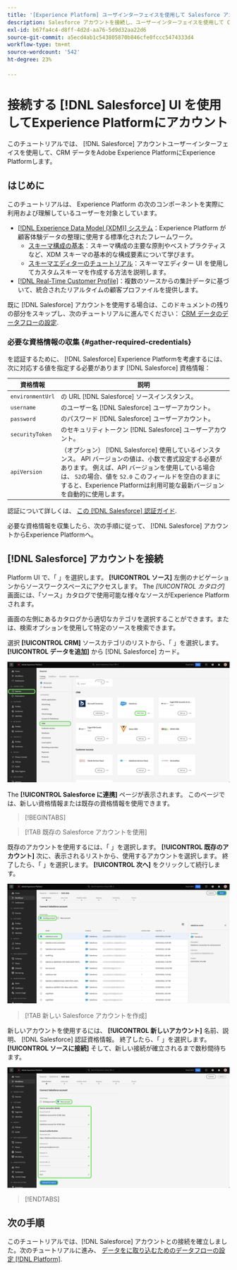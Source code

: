 ```yaml
---
title: '[Experience Platform] ユーザインターフェイスを使用して Salesforce アカウントに接続'
description: Salesforce アカウントを接続し、ユーザーインターフェイスを使用して CRM データをExperience Platformに取り込む方法を説明します。
exl-id: b67fa4c4-d8ff-4d2d-aa76-5d9d32aa22d6
source-git-commit: a5ecd4ab1c543805870b846cfe0fccc5474333d4
workflow-type: tm+mt
source-wordcount: '542'
ht-degree: 23%

---
```


# 接続する [!DNL Salesforce] UI を使用してExperience Platformにアカウント

このチュートリアルでは、 [!DNL Salesforce] アカウントユーザーインターフェイスを使用して、CRM データをAdobe Experience PlatformにExperience Platformします。

## はじめに

このチュートリアルは、 Experience Platform の次のコンポーネントを実際に利用および理解しているユーザーを対象としています。

* [[!DNL Experience Data Model (XDM)] システム](../../../../../xdm/home.md)：Experience Platform が顧客体験データの整理に使用する標準化されたフレームワーク。
   * [スキーマ構成の基本](../../../../../xdm/schema/composition.md)：スキーマ構成の主要な原則やベストプラクティスなど、XDM スキーマの基本的な構成要素について学びます。
   * [スキーマエディターのチュートリアル](../../../../../xdm/tutorials/create-schema-ui.md)：スキーマエディター UI を使用してカスタムスキーマを作成する方法を説明します。
* [[!DNL Real-Time Customer Profile]](../../../../../profile/home.md)：複数のソースからの集計データに基づいて、統合されたリアルタイムの顧客プロファイルを提供します。

既に [!DNL Salesforce] アカウントを使用する場合は、このドキュメントの残りの部分をスキップし、次のチュートリアルに進んでください： [CRM データのデータフローの設定](../../dataflow/crm.md).

### 必要な資格情報の収集 {#gather-required-credentials}

を認証するために、 [!DNL Salesforce] Experience Platformを考慮するには、次に対応する値を指定する必要があります [!DNL Salesforce] 資格情報：

| 資格情報 | 説明 |
| --- | --- |
| `environmentUrl` | の URL [!DNL Salesforce] ソースインスタンス。 |
| `username` | のユーザー名 [!DNL Salesforce] ユーザーアカウント。 |
| `password` | のパスワード [!DNL Salesforce] ユーザーアカウント。 |
| `securityToken` | のセキュリティトークン [!DNL Salesforce] ユーザーアカウント。 |
| `apiVersion` | （オプション） [!DNL Salesforce] 使用しているインスタンス。 API バージョンの値は、小数で書式設定する必要があります。 例えば、API バージョンを使用している場合は、 `52`の場合、値を `52.0` このフィールドを空白のままにすると、Experience Platformは利用可能な最新バージョンを自動的に使用します。 |

認証について詳しくは、 [この [!DNL Salesforce] 認証ガイド](https://developer.salesforce.com/docs/atlas.en-us.api_rest.meta/api_rest/quickstart_oauth.htm).

必要な資格情報を収集したら、次の手順に従って、 [!DNL Salesforce] アカウントからExperience Platformへ。

## [!DNL Salesforce] アカウントを接続

Platform UI で、「 」を選択します。 **[!UICONTROL ソース]** 左側のナビゲーションからソースワークスペースにアクセスします。 The *[!UICONTROL カタログ]* 画面には、「ソース」カタログで使用可能な様々なソースがExperience Platformされます。

画面の左側にあるカタログから適切なカテゴリを選択することができます。または、検索オプションを使用して特定のソースを検索できます。

選択 **[!UICONTROL CRM]** ソースカテゴリのリストから、「 」を選択します。 **[!UICONTROL データを追加]** から [!DNL Salesforce] カード。

![Salesforce ソースカードが選択されたExperience PlatformUI 上のソースカタログ。](../../../../images/tutorials/create/salesforce/catalog.png)

The **[!UICONTROL Salesforce に連携]** ページが表示されます。 このページでは、新しい資格情報または既存の資格情報を使用できます。

>[!BEGINTABS]

>[!TAB 既存の Salesforce アカウントを使用]

既存のアカウントを使用するには、「 」を選択します。 **[!UICONTROL 既存のアカウント]** 次に、表示されるリストから、使用するアカウントを選択します。 終了したら、「 」を選択します。 **[!UICONTROL 次へ]** をクリックして続行します。

![組織に既に存在する認証済み Salesforce アカウントのリスト。](../../../../images/tutorials/create/salesforce/existing.png)

>[!TAB 新しい Salesforce アカウントを作成]

新しいアカウントを使用するには、 **[!UICONTROL 新しいアカウント]** 名前、説明、 [!DNL Salesforce] 認証資格情報。 終了したら、「 」を選択します。 **[!UICONTROL ソースに接続]** そして、新しい接続が確立されるまで数秒間待ちます。

![適切な認証資格情報を指定して新しい Salesforce アカウントを作成できるインターフェイス。](../../../../images/tutorials/create/salesforce/new.png)

>[!ENDTABS]

## 次の手順

このチュートリアルでは、[!DNL Salesforce] アカウントとの接続を確立しました。次のチュートリアルに進み、 [データをに取り込むためのデータフローの設定 [!DNL Platform]](../../dataflow/crm.md).
